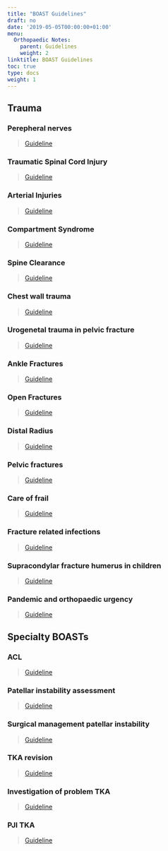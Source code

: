 ```yaml
---
title: "BOAST Guidelines"
draft: no
date: '2019-05-05T00:00:00+01:00'
menu:
  Orthopaedic Notes:
    parent: Guidelines
    weight: 2
linktitle: BOAST Guidelines
toc: true
type: docs
weight: 1
---
```

## Trauma 

### Perepheral nerves 
> [Guideline](https://www.boa.ac.uk/uploads/assets/0ff5e363-d023-4d79-a97e61652039d2de/17509408-3c2a-4aa5-b025652cde7398de/peripheral%20nerve%20injury.pdf)

### Traumatic Spinal Cord Injury

> [Guideline](https://www.boa.ac.uk/uploads/assets/dbaa2d98-affe-434c-99cd2d8dcc1647a2/f7f90c9d-c0d8-4675-ba2513405a9f6c01/the%20management%20of%20traumatic%20spinal%20cord%20injury.pdf)

### Arterial Injuries

> [Guideline](https://www.boa.ac.uk/uploads/assets/ac635861-a657-48f2-aeab0276534e4e37/e3bd08bb-bba6-4074-8ba0d08f53dc9d2c/management%20of%20arterial%20injuries%20associated%20with%20fractures%20and%20dislocations.pdf)

### Compartment Syndrome

> [Guideline](https://www.boa.ac.uk/uploads/assets/0d37694f-1cad-40d5-b4c1032eef7486ff/de4cfbe1-6ef3-443d-a7f2a0ee491d2229/diagnosis%20and%20management%20of%20compartment%20syndrome%20of%20the%20limbs.pdf)

### Spine Clearance

> [Guideline](https://www.boa.ac.uk/uploads/assets/89870cee-0ae7-4bf9-a081669550454e65/948c5c81-b37e-431e-8fbdf78ea33514a4/spinal%20clearance%20in%20the%20trauma%20patient.pdf)

### Chest wall trauma

>[Guideline](https://www.boa.ac.uk/uploads/assets/ef5f6208-c6dd-4f19-b9b3ee628d28b774/boast%20-%20the%20management%20of%20blunt%20chest%20wall%20trauma.pdf)

### Urogenetal trauma in pelvic fracture

>[Guideline](https://www.boa.ac.uk/uploads/assets/86c72eff-26aa-4cec-98d1e85cda3dac6c/bcdaeccf-0cff-4da8-bca1b9519b3a542d/the%20management%20of%20urological%20trauma%20associated%20with%20pelvic%20fractures.pdf)

### Ankle Fractures

>[Guideline](https://www.boa.ac.uk/uploads/assets/f8b1c499-c38a-4805-8cb8d8eb3087bca7/8be763eb-5921-4cb2-b6802f3e65ce8e7f/the%20management%20of%20ankle%20fractures.pdf)

### Open Fractures

> [Guideline](https://www.boa.ac.uk/uploads/assets/3b91ad0a-9081-4253-92f7d90e8df0fb2c/29bf80f1-1cb6-46b7-afc761119341447f/open%20fractures.pdf)

### Distal Radius

>[Guideline](https://www.boa.ac.uk/uploads/assets/eca9b368-6c1d-4a44-b98de7cfc9247273/5c46835b-7d0f-40c4-89112dd5beddcda7/boast%20-%20the%20management%20of%20distal%20radial%20fractures.pdf)

### Pelvic fractures

>[Guideline](https://www.boa.ac.uk/uploads/assets/e0ff512b-6364-42ef-af23617e1894d8bd/04fe5a18-47a2-46d7-9aa6cc158825014d/the%20management%20of%20patients%20with%20pelvic%20fractures.pdf)

### Care of frail

>[Guideline](https://www.boa.ac.uk/uploads/assets/a30f1f4c-210e-4ee2-98fd14a8a04093fe/boast-frail-and-older-care-final.pdf)

### Fracture related infections

>[Guideline](https://www.boa.ac.uk/uploads/assets/dee7cba7-5919-4f26-a286033fcf46a458/boast-fracture-related-infections.pdf)

### Supracondylar fracture humerus in children

>[Guideline](https://www.boa.ac.uk/uploads/assets/e5f0c99f-85a1-472c-94a110cd2bd966ab/BOASTSupracondylarFracturesHumerusChildren2020-v2-FINAL.pdf)

### Pandemic and orthopaedic urgency

>[Guideline](https://www.boa.ac.uk/uploads/assets/782e0b20-f9ce-4fc9-819f943740161405/201ebd61-5828-4c81-b45a8b80ac47fd50/COVID-19-BOASTs-Combined-v3FINAL.pdf)

## Specialty BOASTs

### ACL

>[Guideline](https://www.boa.ac.uk/uploads/assets/1232cab5-2b7f-4ce1-87833268b0ea5403/Best-practice-management-for-ACL-injuries.pdf)

### Patellar instability assessment

>[Guideline](https://www.boa.ac.uk/uploads/assets/6bf34e87-23e7-4dea-aa932b8bb9991b32/Assessment-of-patients-with-recurrent-patellar-instability.pdf)

### Surgical management patellar instability

>[Guideline](https://www.boa.ac.uk/uploads/assets/f2902857-b7ea-4387-9a6b983935c73eb7/Surgical-management-of-recurrent-patellar-instability.pdf)

### TKA revision
>[Guideline](https://www.boa.ac.uk/uploads/assets/971872a7-4db9-47b8-a0fc7dd9733c6256/Revision-Total-Knee-Replacement-Surgical-Practice-Guidelines.pdf)

### Investigation of problem TKA

> [Guideline](https://www.boa.ac.uk/uploads/assets/7defdd00-004a-45fa-870ac5a2dfe332cf/Investigation-and-Management-of-Patients-with-Problematic-Knee-Replacements.pdf)

### PJI TKA

>[Guideline](https://www.boa.ac.uk/uploads/assets/9ba3010b-8563-4517-a2869fd179a1f4b2/Investigation-and-Management-of-Prosthetic-Joint-Infection-in-Knee-Replacement.pdf)
